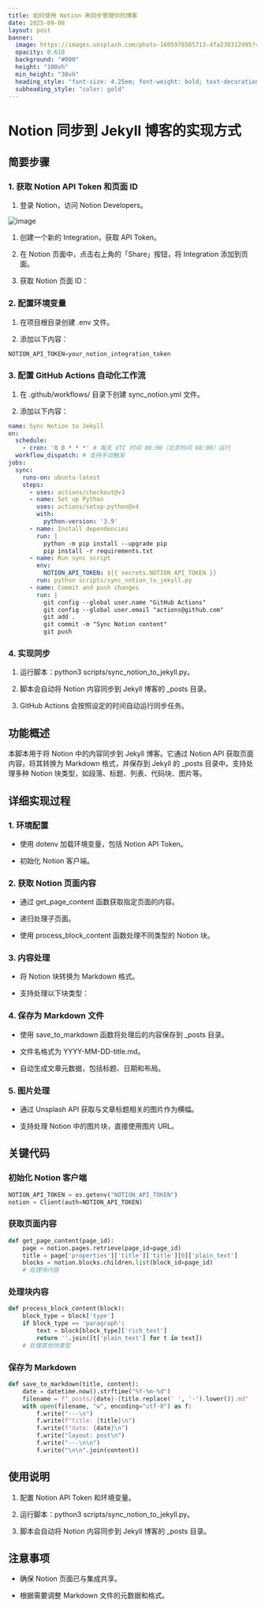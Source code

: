 ```yaml
---
title: 如何使用 Notion 来同步管理你的博客
date: 2025-09-08
layout: post
banner:
  image: https://images.unsplash.com/photo-1605978505713-4fa239312995?crop=entropy&cs=tinysrgb&fit=max&fm=jpg&ixid=M3w2OTIwMzJ8MHwxfHJhbmRvbXx8fHx8fHx8fDE3NTczNDg3MzJ8&ixlib=rb-4.1.0&q=80&w=1080
  opacity: 0.618
  background: "#000"
  height: "100vh"
  min_height: "38vh"
  heading_style: "font-size: 4.25em; font-weight: bold; text-decoration: underline"
  subheading_style: "color: gold"
---
```


# Notion 同步到 Jekyll 博客的实现方式

## 简要步骤

### 1. 获取 Notion API Token 和页面 ID

1. 登录 Notion，访问 Notion Developers。

![image](https://prod-files-secure.s3.us-west-2.amazonaws.com/a7a0cc5a-89b9-4cda-8686-1fba0ca52f40/d19c1afe-dea5-4312-9333-786b0ba83054/image.png?X-Amz-Algorithm=AWS4-HMAC-SHA256&X-Amz-Content-Sha256=UNSIGNED-PAYLOAD&X-Amz-Credential=ASIAZI2LB4662SBZTUVK%2F20250908%2Fus-west-2%2Fs3%2Faws4_request&X-Amz-Date=20250908T162529Z&X-Amz-Expires=3600&X-Amz-Security-Token=IQoJb3JpZ2luX2VjEFcaCXVzLXdlc3QtMiJHMEUCICcVtSfiYajMOQctshurR3I9YabkqfGFyUsmVtKXmo39AiEA8WYcBAmSY3wh2JWTmCZR47M4697dalor4mzSFvlYJNoqiAQIwP%2F%2F%2F%2F%2F%2F%2F%2F%2F%2FARAAGgw2Mzc0MjMxODM4MDUiDNyvrFfY3P1wN6MrSircA%2FzTSnEZmgXLM9f3RAH%2Bt9XhZW9AJMhK1aLcceq4WByDuHiJeVbVNt31v1DYMw4uK7oxri%2FXkzlYGO4zL2rrKkX9CYBkAX9xeKP0R%2FfwuredI8KNHUbfvmEZCuwGuaAHP29p5fTus2T5PDkQb0dsqrcvETwEUw16r94UpASJPWGj4%2FiGL6ZQLcu6NSstmBh9%2FFyJl5x8Eu73iWkIsm7r0yHssThoXVf68V5uzI5qPp1a90R9xnlPIUh8hkYcuYpuAHxCiNAoeoyy1C1prcQDZ%2FWAp%2F9YhXOulcDlh3BTM6myW3n%2FHUTo1ofDVwgxro%2BfX3Afz%2FzVafATLbbO%2FW7SjCg3wrhnTZOBj2kz6iaVBCgEQ4gZSnJ5BcH70PA5pVTy5QJX8OS%2BGF39zyf1UJPXS5%2BZ1aiY8OTuOWQxnd1MRL3ooxbIGVat7QmH%2FHeqSuzNtNxmEGX2K9OScEVHHlqNQUkFbegRT%2BdZRkZwQp6MrFoyUhd604phwBTeY60ZG0gWgECDsPcfy4NLEsVASxkW%2Fg0BdGyCPxPFwu6eGArtQZgOCagE6Dy1hEvOtvHzdFQRUTYQ1fIIeguweauo0xG7WrOiyBzPWJd2uKOMDnu2yBvjSwMNjedIsyEHH4tzMJDb%2B8UGOqUBxtw2ABjE0fEPd290E0gjgT5AF0LXAITmFaMmP2U5lmfGTEjYQmSZyQQJ14KsjSlQF%2BbA4Ex%2F1KGugBwJ%2FmRYEhb89wy3t2khylwU8EUaxN3BrJ1qBm6m%2BaM13T6w6ZcynKcf6k7ylT%2BB%2FQi613qf14sw9fTuCuJxAtaWaw8%2BXAYnsAWDFA%2Ba1as3WKy8FUXEkrwjQBl71CRPOu9BaYHZDf17QqYh&X-Amz-Signature=2e268a43ab8e0b6717067759e9824d67c092b15b469b48e2a5a955c8ae549ea4&X-Amz-SignedHeaders=host&x-amz-checksum-mode=ENABLED&x-id=GetObject)

1. 创建一个新的 Integration，获取 API Token。

1. 在 Notion 页面中，点击右上角的「Share」按钮，将 Integration 添加到页面。

1. 获取 Notion 页面 ID：


### 2. 配置环境变量

1. 在项目根目录创建 .env 文件。

1. 添加以下内容：

```javascript
NOTION_API_TOKEN=your_notion_integration_token
```

### 3. 配置 GitHub Actions 自动化工作流

1. 在 .github/workflows/ 目录下创建 sync_notion.yml 文件。

1. 添加以下内容：

```yaml
name: Sync Notion to Jekyll
on:
  schedule:
    - cron: '0 0 * * *' # 每天 UTC 时间 00:00（北京时间 08:00）运行
  workflow_dispatch: # 支持手动触发
jobs:
  sync:
    runs-on: ubuntu-latest
    steps:
      - uses: actions/checkout@v3
      - name: Set up Python
        uses: actions/setup-python@v4
        with:
          python-version: '3.9'
      - name: Install dependencies
        run: |
          python -m pip install --upgrade pip
          pip install -r requirements.txt
      - name: Run sync script
        env:
          NOTION_API_TOKEN: ${{ secrets.NOTION_API_TOKEN }}
        run: python scripts/sync_notion_to_jekyll.py
      - name: Commit and push changes
        run: |
          git config --global user.name "GitHub Actions"
          git config --global user.email "actions@github.com"
          git add .
          git commit -m "Sync Notion content"
          git push
```

### 4. 实现同步

1. 运行脚本：python3 scripts/sync_notion_to_jekyll.py。

1. 脚本会自动将 Notion 内容同步到 Jekyll 博客的 _posts 目录。

1. GitHub Actions 会按照设定的时间自动运行同步任务。

## 功能概述

本脚本用于将 Notion 中的内容同步到 Jekyll 博客。它通过 Notion API 获取页面内容，将其转换为 Markdown 格式，并保存到 Jekyll 的 _posts 目录中。支持处理多种 Notion 块类型，如段落、标题、列表、代码块、图片等。

## 详细实现过程

### 1. 环境配置

- 使用 dotenv 加载环境变量，包括 Notion API Token。

- 初始化 Notion 客户端。

### 2. 获取 Notion 页面内容

- 通过 get_page_content 函数获取指定页面的内容。

- 递归处理子页面。

- 使用 process_block_content 函数处理不同类型的 Notion 块。

### 3. 内容处理

- 将 Notion 块转换为 Markdown 格式。

- 支持处理以下块类型：


### 4. 保存为 Markdown 文件

- 使用 save_to_markdown 函数将处理后的内容保存到 _posts 目录。

- 文件名格式为 YYYY-MM-DD-title.md。

- 自动生成文章元数据，包括标题、日期和布局。

### 5. 图片处理

- 通过 Unsplash API 获取与文章标题相关的图片作为横幅。

- 支持处理 Notion 中的图片块，直接使用图片 URL。

## 关键代码

### 初始化 Notion 客户端

```python
NOTION_API_TOKEN = os.getenv("NOTION_API_TOKEN")
notion = Client(auth=NOTION_API_TOKEN)
```

### 获取页面内容

```python
def get_page_content(page_id):
    page = notion.pages.retrieve(page_id=page_id)
    title = page['properties']['title']['title'][0]['plain_text']
    blocks = notion.blocks.children.list(block_id=page_id)
    # 处理块内容
```

### 处理块内容

```python
def process_block_content(block):
    block_type = block['type']
    if block_type == 'paragraph':
        text = block[block_type]['rich_text']
        return ''.join([t['plain_text'] for t in text])
    # 处理其他块类型
```

### 保存为 Markdown

```python
def save_to_markdown(title, content):
    date = datetime.now().strftime("%Y-%m-%d")
    filename = f"_posts/{date}-{title.replace(' ', '-').lower()}.md"
    with open(filename, "w", encoding="utf-8") as f:
        f.write("---\n")
        f.write(f"title: {title}\n")
        f.write(f"date: {date}\n")
        f.write("layout: post\n")
        f.write("---\n\n")
        f.write("\n\n".join(content))
```

## 使用说明

1. 配置 Notion API Token 和环境变量。

1. 运行脚本：python3 scripts/sync_notion_to_jekyll.py。

1. 脚本会自动将 Notion 内容同步到 Jekyll 博客的 _posts 目录。

## 注意事项

- 确保 Notion 页面已与集成共享。

- 根据需要调整 Markdown 文件的元数据和格式。
